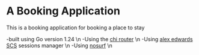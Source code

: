 # A Booking Application

This is a booking application for booking a place to stay

-built using Go version 1.24 \n
-Using the [chi router](github.com/go-chi/chi/v5) \n
-Using [alex edwards SCS](github.com/alexedwards/scs/v2) sessions manager \n
-Using [nosurf](github.com/justinas/nosurf) \n
